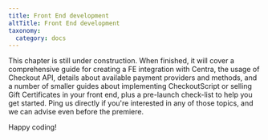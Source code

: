 ```yaml
---
title: Front End development
altTitle: Front End development
taxonomy:
  category: docs
---
```


This chapter is still under construction. When finished, it will cover a comprehensive guide for creating a FE integration with Centra, the usage of Checkout API, details about available payment providers and methods, and a number of smaller guides about implementing CheckoutScript or selling Gift Certificates in your front end, plus a pre-launch check-list to help you get started. Ping us directly if you're interested in any of those topics, and we can advise even before the premiere.

Happy coding!
